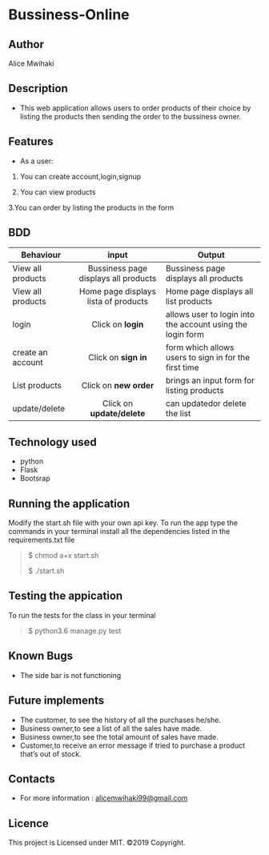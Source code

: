 # Bussiness-Online 

## Author

Alice Mwihaki

## Description

- This web application allows users to order products of their choice by listing the products then sending the order to the bussiness owner.

## Features

- As a user:

1. You can create account,login,signup

2. You can view products

3.You can order by listing the products in the form



## BDD

| Behaviour                    | input                       | Output                                       |
 -------------| :--------:| -----------|
| View all products | Bussiness page displays all products  | Bussiness page displays all products |
| View all products | Home page displays lista of products  | Home page displays all list products |
|login| Click on **login**|allows user to login into the account using the login form|
|create an account| Click on **sign in**|form which allows users to sign in for the first time|
|List products| Click on **new order**|brings an input form for listing products|
|update/delete| Click on **update/delete**|can updatedor delete the list|

## Technology used

- python
- Flask
- Bootsrap

## Running the application

Modify the start.sh file with your own api key.
To run the app type the commands in your terminal
 install all the dependencies listed in the requirements.txt file
> $ chmod a+x start.sh
>
> $ ./start.sh

## Testing the appication

To run the tests for the class in your terminal
 > $ python3.6 manage.py test

## Known Bugs

- The side bar is not functioning

## Future implements

- The customer, to see the history of all the purchases he/she.
- Business owner,to see a list of all the sales have made.
- Business owner,to see the total amount of sales have made.
- Customer,to receive an error message if tried to purchase a product that’s out of stock.

## Contacts

- For more information :
alicemwihaki99@gmail.com

## Licence

This project is Licensed under MIT. ©2019 Copyright.

